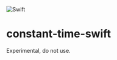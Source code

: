 ![Swift](https://github.com/nixberg/constant-time-swift/workflows/Swift/badge.svg)

# constant-time-swift

Experimental, do not use.

